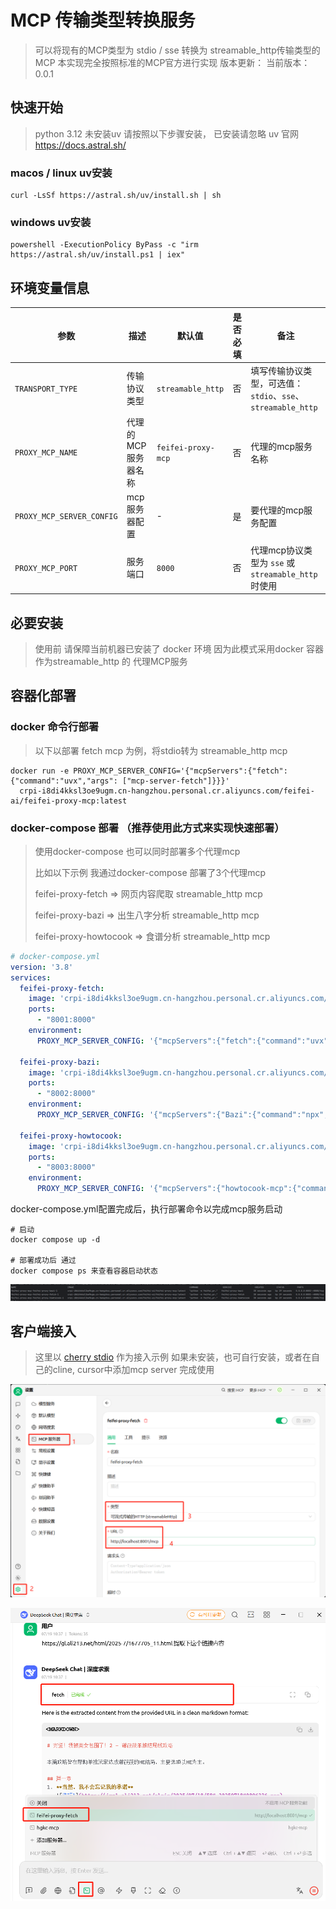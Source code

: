 # MCP 传输类型转换服务

> 可以将现有的MCP类型为 stdio / sse 转换为 streamable_http传输类型的MCP
> 本实现完全按照标准的MCP官方进行实现
> 版本更新：
> 当前版本： 0.0.1

## 快速开始
> python 3.12
> 未安装uv 请按照以下步骤安装， 已安装请忽略
> uv 官网 https://docs.astral.sh/

### macos / linux uv安装
```shell
curl -LsSf https://astral.sh/uv/install.sh | sh
```
### windows uv安装
```shell
powershell -ExecutionPolicy ByPass -c "irm https://astral.sh/uv/install.ps1 | iex"
```

## 环境变量信息

| 参数                        | 描述            | 默认值                | 是否必填 | 备注                                           |
|---------------------------|---------------|--------------------|------|----------------------------------------------|
| `TRANSPORT_TYPE`          | 传输协议类型        | `streamable_http`  | 否    | 填写传输协议类型，可选值：`stdio`、`sse`、`streamable_http` |
| `PROXY_MCP_NAME`          | 代理的 MCP 服务器名称 | `feifei-proxy-mcp` | 否    | 代理的mcp服务名称                                   |
| `PROXY_MCP_SERVER_CONFIG` | mcp 服务器配置           | -                  | 是    | 要代理的mcp服务配置                                  |
| `PROXY_MCP_PORT`          | 服务端口          | `8000`             | 否    | 代理mcp协议类型为 `sse` 或 `streamable_http` 时使用     |


## 必要安装
> 使用前 请保障当前机器已安装了 docker 环境
> 因为此模式采用docker 容器作为streamable_http 的 代理MCP服务

## 容器化部署
### docker 命令行部署

> 以下以部署 fetch mcp 为例，将stdio转为 streamable_http mcp

```shell
docker run -e PROXY_MCP_SERVER_CONFIG='{"mcpServers":{"fetch":{"command":"uvx","args": ["mcp-server-fetch"]}}}'  
  crpi-i8di4kksl3oe9ugm.cn-hangzhou.personal.cr.aliyuncs.com/feifei-ai/feifei-proxy-mcp:latest
```

### docker-compose 部署 （推荐使用此方式来实现快速部署）
> 使用docker-compose 也可以同时部署多个代理mcp
> 
> 比如以下示例 我通过docker-compose 部署了3个代理mcp
> 
> feifei-proxy-fetch => 网页内容爬取 streamable_http mcp
> 
> feifei-proxy-bazi => 出生八字分析 streamable_http mcp
> 
> feifei-proxy-howtocook => 食谱分析 streamable_http mcp

```yml
# docker-compose.yml
version: '3.8'
services:
  feifei-proxy-fetch:
    image: 'crpi-i8di4kksl3oe9ugm.cn-hangzhou.personal.cr.aliyuncs.com/feifei-ai/feifei-proxy-mcp:latest'
    ports:
      - "8001:8000"
    environment:
      PROXY_MCP_SERVER_CONFIG: '{"mcpServers":{"fetch":{"command":"uvx","args": ["mcp-server-fetch"]}}}'

  feifei-proxy-bazi:
    image: 'crpi-i8di4kksl3oe9ugm.cn-hangzhou.personal.cr.aliyuncs.com/feifei-ai/feifei-proxy-mcp:latest'
    ports:
      - "8002:8000"
    environment:
      PROXY_MCP_SERVER_CONFIG: '{"mcpServers":{"Bazi":{"command":"npx","args":["bazi-mcp"]}}}'

  feifei-proxy-howtocook:
    image: 'crpi-i8di4kksl3oe9ugm.cn-hangzhou.personal.cr.aliyuncs.com/feifei-ai/feifei-proxy-mcp:latest'
    ports:
      - "8003:8000"
    environment:
      PROXY_MCP_SERVER_CONFIG: '{"mcpServers":{"howtocook-mcp":{"command":"npx","args":["-y","howtocook-mcp"]}}}'
```

docker-compose.yml配置完成后，执行部署命令以完成mcp服务启动
```shell
# 启动
docker compose up -d

# 部署成功后 通过
docker compose ps 来查看容器启动状态
```

![部署成功展示](images/docker-compose-up.png)



## 客户端接入
> 这里以 [cherry stdio](https://www.cherry-ai.com/) 作为接入示例
> 如果未安装，也可自行安装，或者在自己的cline, cursor中添加mcp server 完成使用

![mcp server配置](images/cherry-studio-mcp-server-fetch.png)

![mcp server测试](images/fetch-test.png)

